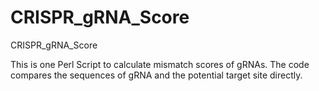 CRISPR_gRNA_Score
========
CRISPR_gRNA_Score

This is one Perl Script to calculate mismatch scores of gRNAs. The code compares the sequences of gRNA and the potential target site directly.

